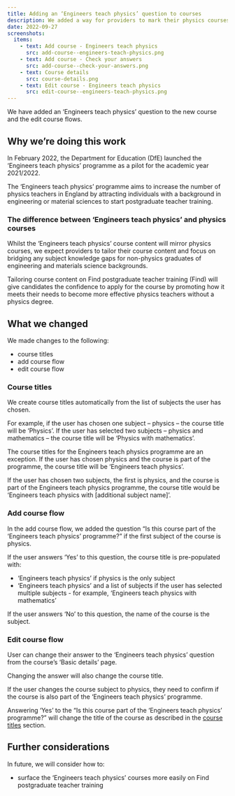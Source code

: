 ```yaml
---
title: Adding an ‘Engineers teach physics’ question to courses
description: We added a way for providers to mark their physics courses as being part of the ‘Engineers teach physics’ initiative
date: 2022-09-27
screenshots:
  items:
    - text: Add course - Engineers teach physics
      src: add-course--engineers-teach-physics.png
    - text: Add course - Check your answers
      src: add-course--check-your-answers.png
    - text: Course details
      src: course-details.png
    - text: Edit course - Engineers teach physics
      src: edit-course--engineers-teach-physics.png
---
```


We have added an ‘Engineers teach physics’ question to the new course and the edit course flows.

## Why we’re doing this work

In February 2022, the Department for Education (DfE) launched the ‘Engineers teach physics’ programme as a pilot for the academic year 2021/2022.

The ‘Engineers teach physics’ programme aims to increase the number of physics teachers in England by attracting individuals with a background in engineering or material sciences to start postgraduate teacher training.

### The difference between ‘Engineers teach physics’ and physics courses

Whilst the ‘Engineers teach physics’ course content will mirror physics courses, we expect providers to tailor their course content and focus on bridging any subject knowledge gaps for non-physics graduates of engineering and materials science backgrounds.

Tailoring course content on Find postgraduate teacher training (Find) will give candidates the confidence to apply for the course by promoting how it meets their needs to become more effective physics teachers without a physics degree.

## What we changed

We made changes to the following:

- course titles
- add course flow
- edit course flow

### Course titles

We create course titles automatically from the list of subjects the user has chosen.

For example, if the user has chosen one subject – physics – the course title will be ‘Physics’. If the user has selected two subjects – physics and mathematics – the course title will be ‘Physics with mathematics’.

The course titles for the Engineers teach physics programme are an exception. If the user has chosen physics and the course is part of the programme, the course title will be ‘Engineers teach physics’.

If the user has chosen two subjects, the first is physics, and the course is part of the Engineers teach physics programme, the course title would be ‘Engineers teach physics with [additional subject name]’.

### Add course flow

In the add course flow, we added the question “Is this course part of the ‘Engineers teach physics’ programme?” if the first subject of the course is physics.

If the user answers ‘Yes’ to this question, the course title is pre-populated with:

- ‘Engineers teach physics’ if physics is the only subject
- ‘Engineers teach physics’ and a list of subjects if the user has selected multiple subjects - for example, ‘Engineers teach physics with mathematics’

If the user answers ‘No’ to this question, the name of the course is the subject.

### Edit course flow

User can change their answer to the ‘Engineers teach physics’ question from the course’s ‘Basic details’ page.

Changing the answer will also change the course title.

If the user changes the course subject to physics, they need to confirm if the course is also part of the ‘Engineers teach physics’ programme.

Answering ‘Yes’ to the “Is this course part of the ‘Engineers teach physics’ programme?” will change the title of the course as described in the [course titles](#course-titles) section.

## Further considerations

In future, we will consider how to:

- surface the ‘Engineers teach physics’ courses more easily on Find postgraduate teacher training
